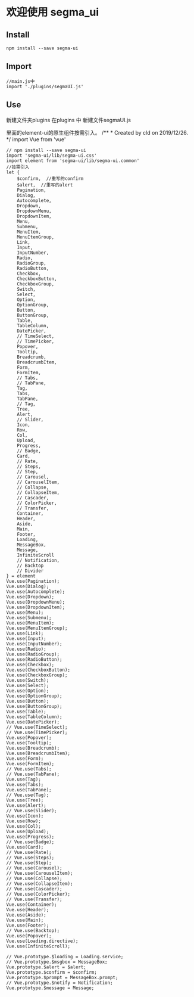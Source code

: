 # 欢迎使用 segma_ui

## Install
	npm install --save segma-ui
## Import
	//main.js中
	import './plugins/segmaUI.js'
## Use
新建文件夹plugins
在plugins 中 新建文件segmaUI.js

里面的element-ui的原生组件按需引入。
	/**
	 * Created by cld on 2019/12/26.
	 */
	import Vue from 'vue'

	// npm install --save segma-ui
	import 'segma-ui/lib/segma-ui.css'
	import element from 'segma-ui/lib/segma-ui.common'
	//按需引入
	let {
		$confirm,  //重写的confirm
		$alert,  //重写的alert
		Pagination,
		Dialog,
		Autocomplete,
		Dropdown,
		DropdownMenu,
		DropdownItem,
		Menu,
		Submenu,
		MenuItem,
		MenuItemGroup,
		Link,
		Input,
		InputNumber,
		Radio,
		RadioGroup,
		RadioButton,
		Checkbox,
		CheckboxButton,
		CheckboxGroup,
		Switch,
		Select,
		Option,
		OptionGroup,
		Button,
		ButtonGroup,
		Table,
		TableColumn,
		DatePicker,
		// TimeSelect,
		// TimePicker,
		Popover,
		Tooltip,
		Breadcrumb,
		BreadcrumbItem,
		Form,
		FormItem,
		// Tabs,
		// TabPane,
		Tag,
		Tabs,
		TabPane,
		// Tag,
		Tree,
		Alert,
		// Slider,
		Icon,
		Row,
		Col,
		Upload,
		Progress,
		// Badge,
		Card,
		// Rate,
		// Steps,
		// Step,
		// Carousel,
		// CarouselItem,
		// Collapse,
		// CollapseItem,
		// Cascader,
		// ColorPicker,
		// Transfer,
		Container,
		Header,
		Aside,
		Main,
		Footer,
		Loading,
		MessageBox,
		Message,
		InfiniteScroll
		// Notification,
		// Backtop
		// Divider
	} = element
	Vue.use(Pagination);
	Vue.use(Dialog);
	Vue.use(Autocomplete);
	Vue.use(Dropdown);
	Vue.use(DropdownMenu);
	Vue.use(DropdownItem);
	Vue.use(Menu);
	Vue.use(Submenu);
	Vue.use(MenuItem);
	Vue.use(MenuItemGroup);
	Vue.use(Link);
	Vue.use(Input);
	Vue.use(InputNumber);
	Vue.use(Radio);
	Vue.use(RadioGroup);
	Vue.use(RadioButton);
	Vue.use(Checkbox);
	Vue.use(CheckboxButton);
	Vue.use(CheckboxGroup);
	Vue.use(Switch);
	Vue.use(Select);
	Vue.use(Option);
	Vue.use(OptionGroup);
	Vue.use(Button);
	Vue.use(ButtonGroup);
	Vue.use(Table);
	Vue.use(TableColumn);
	Vue.use(DatePicker);
	// Vue.use(TimeSelect);
	// Vue.use(TimePicker);
	Vue.use(Popover);
	Vue.use(Tooltip);
	Vue.use(Breadcrumb);
	Vue.use(BreadcrumbItem);
	Vue.use(Form);
	Vue.use(FormItem);
	// Vue.use(Tabs);
	// Vue.use(TabPane);
	Vue.use(Tag);
	Vue.use(Tabs);
	Vue.use(TabPane);
	// Vue.use(Tag);
	Vue.use(Tree);
	Vue.use(Alert);
	// Vue.use(Slider);
	Vue.use(Icon);
	Vue.use(Row);
	Vue.use(Col);
	Vue.use(Upload);
	Vue.use(Progress);
	// Vue.use(Badge);
	Vue.use(Card);
	// Vue.use(Rate);
	// Vue.use(Steps);
	// Vue.use(Step);
	// Vue.use(Carousel);
	// Vue.use(CarouselItem);
	// Vue.use(Collapse);
	// Vue.use(CollapseItem);
	// Vue.use(Cascader);
	// Vue.use(ColorPicker);
	// Vue.use(Transfer);
	Vue.use(Container);
	Vue.use(Header);
	Vue.use(Aside);
	Vue.use(Main);
	Vue.use(Footer);
	// Vue.use(Backtop);
	Vue.use(Popover);
	Vue.use(Loading.directive);
	Vue.use(InfiniteScroll);

	// Vue.prototype.$loading = Loading.service;
	// Vue.prototype.$msgbox = MessageBox;
	Vue.prototype.$alert = $alert;
	Vue.prototype.$confirm = $confirm;
	Vue.prototype.$prompt = MessageBox.prompt;
	// Vue.prototype.$notify = Notification;
	Vue.prototype.$message = Message;